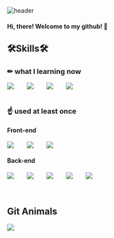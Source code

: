 ![header](https://capsule-render.vercel.app/api?type=Cylinder&text=sngbmYu&color=000000&fontColor=ffffff&animation=fadeIn)
#### Hi, there! Welcome to my github! 🙌

## 🛠Skills🛠

### ✏ what I learning now
<div style="display:flex;gap:30px;flex-wrap:wrap;">
  <img src="https://img.shields.io/badge/JS-F7DF1E?style=for-the-badge&logo=javascript&logoColor=black">
  <img src="https://img.shields.io/badge/NODE.js-339933?style=for-the-badge&logo=node.js&logoColor=white">
  <img src="https://img.shields.io/badge/Express-000000?style=for-the-badge&logo=express&logoColor=white">
  <img src="https://img.shields.io/badge/React-61DAFB?style=for-the-badge&logo=react&logoColor=black">
</div>

<br />

### ☝ used at least once

#### Front-end
<div style="display:flex;gap:30px;flex-wrap:wrap;">
  <img src="https://img.shields.io/badge/HTML-E34F26?style=for-the-badge&logo=html5&logoColor=white">
  <img src="https://img.shields.io/badge/CSS-1572B6?style=for-the-badge&logo=css3&logoColor=white">
  <img src="https://img.shields.io/badge/JQuery-0769AD?style=for-the-badge&logo=jquery&logoColor=white">
</div>

#### Back-end
<div style="display:flex;gap:30px;flex-wrap:wrap;">
  <img src="https://img.shields.io/badge/Java-007396?style=for-the-badge&logo=openjdk&logoColor=white">
  <img src="https://img.shields.io/badge/Spring-3DDC84?style=for-the-badge&logo=spring&logoColor=white">
  <img src="https://img.shields.io/badge/Spring Boot-3DDC84?style=for-the-badge&logo=springboot&logoColor=white">
  <img src="https://img.shields.io/badge/MySQL-4479A1?style=for-the-badge&logo=mysql&logoColor=white">
  <img src="https://img.shields.io/badge/ORACLE-F80000?style=for-the-badge&logo=Oracle&logoColor=white">
</div>
<br />
<br />

## Git Animals
<a href="https://github.com/devxb/gitanimals">
  <img src="https://render.gitanimals.org/farms/sngbmYu"/>
</a>
